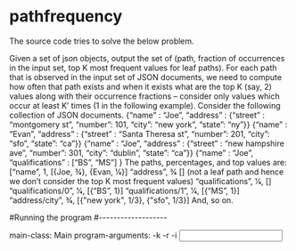 # pathfrequency

The source code tries to solve the below problem.

Given a set of json objects, output the set of (path, fraction of occurrences in the input set, top K
most frequent values for leaf paths). For each path that is observed in the input set of JSON
documents, we need to compute how often that path exists and when it exists what are the top
K (say, 2) values along with their occurrence fractions – consider only values which occur at least
K’ times (1 in the following example).
Consider the following collection of JSON documents.
{“name” : “Joe”, “address” : {“street” : “montgomery st”, “number”: 101, “city”: “new york”, “state”: “ny”}}
{“name” : “Evan”, “address” : {“street” : “Santa Theresa st”, “number”: 201, “city”: “sfo”, “state”: “ca”}}
{“name” : “Joe”, “address” : {“street” : “new hampshire ave”, “number”: 301, “city”: “dublin”, “state”: “ca”}}
{“name” : “Joe”, “qualifications” : [“BS”, “MS”] }
The paths, percentages, and top values are:
[“name”, 1, [{Joe, 3⁄4}, {Evan, 1⁄4}]
“address”, 3⁄4 [] (not a leaf path and hence we don’t consider the top K most frequent values)
“qualifications”, 1⁄4, []
“qualifications/0”, 1⁄4, [{“BS”, 1}]
“qualifications/1”, 1⁄4, [{“MS”, 1}]
“address/city”, 3⁄4, [{"new york", 1/3}, {"sfo", 1/3}]
And, so on.


#Running the program
#-------------------

main-class: Main
program-arguments: -k <topK> -r <occurrence-ratio> -i <input json filename>
